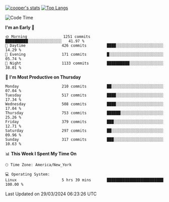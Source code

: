 [![cooper's stats](https://github-readme-stats-dwoluvhms-coopjz.vercel.app/api?username=coopjz&count_private=true)](https://github.com/coopjz/github-readme-stats)
[![Top Langs](https://github-readme-stats-dwoluvhms-coopjz.vercel.app/api/top-langs/?username=coopjz&count_private=true&langs_count=8&layout=compact)](https://github.com/coopjz/github-readme-stats)
<!--START_SECTION:waka-->
![Code Time](http://img.shields.io/badge/Code%20Time-7%20hrs%2037%20mins-blue)

**I'm an Early 🐤** 

```text
🌞 Morning                1251 commits        ██████████░░░░░░░░░░░░░░░   41.97 % 
🌆 Daytime                426 commits         ████░░░░░░░░░░░░░░░░░░░░░   14.29 % 
🌃 Evening                171 commits         █░░░░░░░░░░░░░░░░░░░░░░░░   05.74 % 
🌙 Night                  1133 commits        ██████████░░░░░░░░░░░░░░░   38.01 % 
```
📅 **I'm Most Productive on Thursday** 

```text
Monday                   210 commits         ██░░░░░░░░░░░░░░░░░░░░░░░   07.04 % 
Tuesday                  517 commits         ████░░░░░░░░░░░░░░░░░░░░░   17.34 % 
Wednesday                508 commits         ████░░░░░░░░░░░░░░░░░░░░░   17.04 % 
Thursday                 753 commits         ██████░░░░░░░░░░░░░░░░░░░   25.26 % 
Friday                   379 commits         ███░░░░░░░░░░░░░░░░░░░░░░   12.71 % 
Saturday                 297 commits         ██░░░░░░░░░░░░░░░░░░░░░░░   09.96 % 
Sunday                   317 commits         ███░░░░░░░░░░░░░░░░░░░░░░   10.63 % 
```


📊 **This Week I Spent My Time On** 

```text
🕑︎ Time Zone: America/New_York

💻 Operating System: 
Linux                    5 hrs 39 mins       █████████████████████████   100.00 % 
```


 Last Updated on 29/03/2024 06:23:26 UTC
<!--END_SECTION:waka-->
